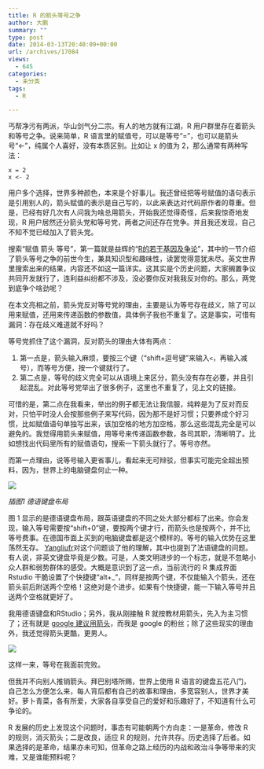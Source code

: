 ```yaml
---
title: R 的箭头等号之争
author: 大鹏
summary: ""
type: post
date: 2014-03-13T20:40:09+00:00
url: /archives/17084
views:
  - 645
categories:
  - 未分类
tags:
  - R

---
```

丐帮净污有两派，华山剑气分二宗。有人的地方就有江湖，R 用户群里存在着箭头和等号之争。说来简单，R 语言里的赋值号，可以是等号“=”，也可以是箭头号“<-”，纯属个人喜好，没有本质区别。比如让 x 的值为 2，那么通常有两种写法：

    x = 2
    x <- 2
    

用户多个选择，世界多种颜色，本来是个好事儿。我还曾经把等号赋值的语句表示是引用别人的，箭头赋值的表示是自己写的，以此来表达对代码原作者的尊重。但是，已经有好几次有人问我为啥总用箭头，开始我还觉得奇怪，后来我惊奇地发现，R 用户居然还分箭头党和等号党，两者之间还存在党争。并且我还发现，自己不知不觉已经加入了箭头党。

搜索“赋值 箭头 等号”，第一篇就是益辉的“[R的若干基因及争论][1]”，其中的一节介绍了箭头等号之争的前世今生，兼具知识型和趣味性，读罢觉得意犹未尽。英文世界里搜索出来的结果，内容还不如这一篇详实。这其实是个历史问题，大家搁置争议共同开发就行了，连利益纠纷都不涉及，没必要你反对我我反对你的。那么，两党到底争个啥劲呢？

在本文亮相之前，箭头党反对等号党的理由，主要是认为等号存在歧义，除了可以用来赋值，还用来传递函数的参数值，具体例子我也不重复了。这是事实，可惜有漏洞：存在歧义难道就不好吗？

等号党抓住了这个漏洞，反对箭头的理由大体有两点：

  1. 第一点是，箭头输入麻烦，要按三个键（“shift+逗号键”来输入`<`，再输入减号），而等号方便，按一个键就行了。
  2. 第二点是，等号的歧义完全可以从语境上来区分，箭头没有存在必要，并且引起混乱。对此等号党举出了很多例子，这里也不重复了，见上文的链接。

可惜的是，第二点在我看来，举出的例子都无法让我信服，纯粹是为了反对而反对，只怕平时没人会按那些例子来写代码，因为那不是好习惯；只要养成个好习惯，比如赋值语句单独写出来，该加空格的地方加空格，那么这些混乱完全是可以避免的。我觉得用箭头来赋值，用等号来传递函数参数，各司其职，清晰明了。比如想找出代码里所有的赋值语句，搜索一下箭头就行了。等号亦然。

而第一点理由，说等号输入更省事儿，看起来无可辩驳，但事实可能完全超出预料，因为，世界上的电脑键盘何止一种。

![][2]

_插图1 德语键盘布局_

图 1 显示的是德语键盘布局，跟英语键盘的不同之处大部分都标了出来。你会发现，输入等号需要按“shift+0”键，要按两个键才行，而箭头也是按两个，并不比等号费事。在德国市面上买到的电脑键盘都是这个模样的。等号的输入优势在这里荡然无存。 [Yangliufr][3]对这个问题谈了他的理解，其中也提到了法语键盘的问题。有人说，非英文键盘毕竟是少数。可是，人类文明进步的一个标志，就是不忽略小众人群和弱势群体的感受。大概是意识到了这一点，当前流行的 R 集成界面 Rstudio 干脆设置了个快捷键“alt+_”，同样是按两个键，不仅能输入个箭头，还在箭头前后附送两个空格！这绝对是个进步。如果有个快捷键，能一下输入等号并且送两个空格就更好了。

我用德语键盘和RStudio；另外，我从刚接触 R 就按教材用箭头，先入为主习惯了；还有就是 [google 建议用箭头][4]，而我是 google 的粉丝；除了这些现实的理由外，我还觉得箭头更酷，更男人。

![][5]

这样一来，等号在我面前完败。

但我并不向别人推销箭头。拜巴别塔所赐，世界上使用 R 语言的键盘五花八门，自己怎么方便怎么来，每人背后都有自己的故事和理由，多宽容别人，世界才美好。萝卜青菜，各有所爱，大家各自享受自己的爱好和乐趣好了，不知道有什么可争论的。

R 发展的历史上发现这个问题时，事态有可能朝两个方向走：一是革命，修改 R 的规则，消灭箭头；二是改良，适应 R 的规则，允许共存。历史选择了后者。如果选择的是革命，结果亦未可知，但革命之路上经历的内战和政治斗争等带来的灾难，又是谁能预料呢？

 [1]: http://yihui.name/cn/2012/09/equal-and-arrow/
 [2]: http://www.dedecn.com/include/ueditor/php/upload/68331385553003.png
 [3]: http://yangliufr.com/2013/03/18/r-equal-or-arrow/
 [4]: http://dapengde.com/archives/13207
 [5]: http://www.psdgraphics.com/wp-content/uploads/2009/06/male-sign.jpg
